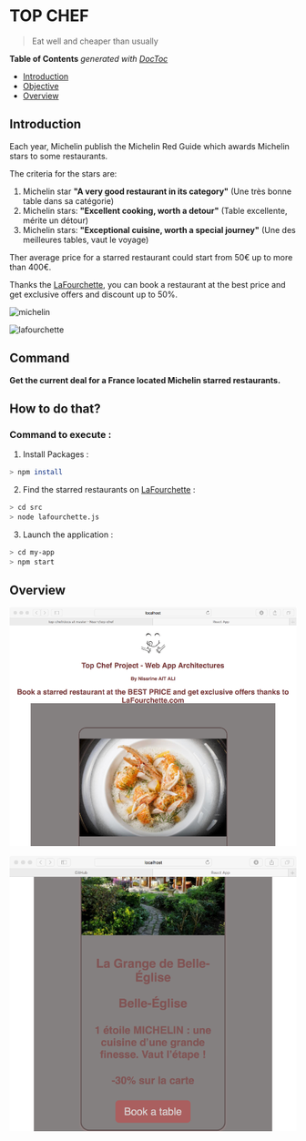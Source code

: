 # TOP CHEF

> Eat well and cheaper than usually

<!-- START doctoc generated TOC please keep comment here to allow auto update -->
<!-- DON'T EDIT THIS SECTION, INSTEAD RE-RUN doctoc TO UPDATE -->
**Table of Contents**  *generated with [DocToc](https://github.com/thlorenz/doctoc)*

- [Introduction](#introduction)
- [Objective](#objective)
- [Overview](#overview)


<!-- END doctoc generated TOC please keep comment here to allow auto update -->

## Introduction

Each year, Michelin publish the Michelin Red Guide which awards Michelin stars to some restaurants.

The criteria for the stars are:

1. Michelin star **"A very good restaurant in its category"** (Une très bonne table dans sa catégorie)
2. Michelin stars: **"Excellent cooking, worth a detour"** (Table excellente, mérite un détour)
3. Michelin stars: **"Exceptional cuisine, worth a special journey"** (Une des meilleures tables, vaut le voyage)

Ther average price for a starred restaurant could start from 50€ up to more than 400€.

Thanks the [LaFourchette](https://www.lafourchette.com), you can book a restaurant at the best price and get exclusive offers and discount up to 50%.

![michelin](./img/michelin.png)

![lafourchette](./img/lafourchette.png)

## Command 

**Get the current deal for a France located Michelin starred restaurants.**

## How to do that?

### Command to execute : 

1. Install Packages : 
```sh
> npm install
```

2. Find the starred restaurants on [LaFourchette](https://www.lafourchette.com) :
```sh
> cd src
> node lafourchette.js
```

3. Launch the application : 
```sh
> cd my-app
> npm start
```

## Overview

![overview1](./img/1.png)

![overview2](./img/2.png)

